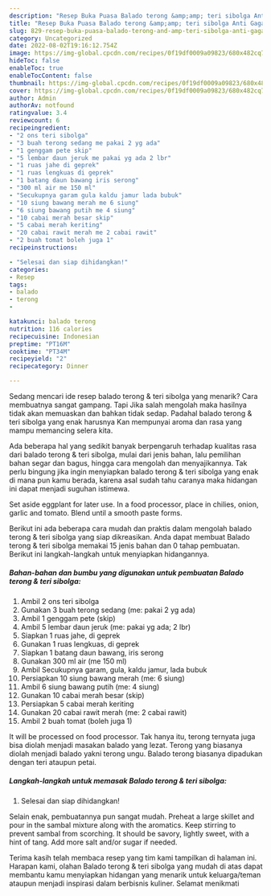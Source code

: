 ```yaml
---
description: "Resep Buka Puasa Balado terong &amp;amp; teri sibolga Anti Gagal"
title: "Resep Buka Puasa Balado terong &amp;amp; teri sibolga Anti Gagal"
slug: 829-resep-buka-puasa-balado-terong-and-amp-teri-sibolga-anti-gagal
category: Uncategorized
date: 2022-08-02T19:16:12.754Z
image: https://img-global.cpcdn.com/recipes/0f19df0009a09823/680x482cq70/balado-terong-teri-sibolga-foto-resep-utama.jpg
hideToc: false
enableToc: true
enableTocContent: false
thumbnail: https://img-global.cpcdn.com/recipes/0f19df0009a09823/680x482cq70/balado-terong-teri-sibolga-foto-resep-utama.jpg
cover: https://img-global.cpcdn.com/recipes/0f19df0009a09823/680x482cq70/balado-terong-teri-sibolga-foto-resep-utama.jpg
author: Admin
authorAv: notfound
ratingvalue: 3.4
reviewcount: 6
recipeingredient:
- "2 ons teri sibolga"
- "3 buah terong sedang me pakai 2 yg ada"
- "1 genggam pete skip"
- "5 lembar daun jeruk me pakai yg ada 2 lbr"
- "1 ruas jahe di geprek"
- "1 ruas lengkuas di geprek"
- "1 batang daun bawang iris serong"
- "300 ml air me 150 ml"
- "Secukupnya garam gula kaldu jamur lada bubuk"
- "10 siung bawang merah me 6 siung"
- "6 siung bawang putih me 4 siung"
- "10 cabai merah besar skip"
- "5 cabai merah keriting"
- "20 cabai rawit merah me 2 cabai rawit"
- "2 buah tomat boleh juga 1"
recipeinstructions:

- "Selesai dan siap dihidangkan!"
categories:
- Resep
tags:
- balado
- terong
- 

katakunci: balado terong  
nutrition: 116 calories
recipecuisine: Indonesian
preptime: "PT16M"
cooktime: "PT34M"
recipeyield: "2"
recipecategory: Dinner

---
```



Sedang mencari ide resep balado terong &amp; teri sibolga yang menarik? Cara membuatnya sangat gampang. Tapi Jika salah mengolah maka hasilnya tidak akan memuaskan dan bahkan tidak sedap. Padahal balado terong &amp; teri sibolga yang enak harusnya Kan mempunyai aroma dan rasa yang mampu memancing selera kita.


Ada beberapa hal yang sedikit banyak berpengaruh terhadap kualitas rasa dari balado terong &amp; teri sibolga, mulai dari jenis bahan, lalu pemilihan bahan segar dan bagus, hingga cara mengolah dan menyajikannya. Tak perlu bingung jika ingin menyiapkan balado terong &amp; teri sibolga yang enak di mana pun kamu berada, karena asal sudah tahu caranya maka hidangan ini dapat menjadi suguhan istimewa.

Set aside eggplant for later use. In a food processor, place in chilies, onion, garlic and tomato. Blend until a smooth paste forms.


Berikut ini ada beberapa cara mudah dan praktis dalam mengolah balado terong &amp; teri sibolga yang siap dikreasikan. Anda dapat membuat Balado terong &amp; teri sibolga memakai 15 jenis bahan dan 0 tahap pembuatan. Berikut ini langkah-langkah untuk menyiapkan hidangannya.

<!--inarticleads1-->

##### Bahan-bahan dan bumbu yang digunakan untuk pembuatan Balado terong &amp; teri sibolga:

1. Ambil 2 ons teri sibolga
1. Gunakan 3 buah terong sedang (me: pakai 2 yg ada)
1. Ambil 1 genggam pete (skip)
1. Ambil 5 lembar daun jeruk (me: pakai yg ada; 2 lbr)
1. Siapkan 1 ruas jahe, di geprek
1. Gunakan 1 ruas lengkuas, di geprek
1. Siapkan 1 batang daun bawang, iris serong
1. Gunakan 300 ml air (me 150 ml)
1. Ambil Secukupnya garam, gula, kaldu jamur, lada bubuk
1. Persiapkan 10 siung bawang merah (me: 6 siung)
1. Ambil 6 siung bawang putih (me: 4 siung)
1. Gunakan 10 cabai merah besar (skip)
1. Persiapkan 5 cabai merah keriting
1. Gunakan 20 cabai rawit merah (me: 2 cabai rawit)
1. Ambil 2 buah tomat (boleh juga 1)


It will be processed on food processor. Tak hanya itu, terong ternyata juga bisa diolah menjadi masakan balado yang lezat. Terong yang biasanya diolah menjadi balado yakni terong ungu. Balado terong biasanya dipadukan dengan teri ataupun petai. 

<!--inarticleads2-->

##### Langkah-langkah untuk memasak Balado terong &amp; teri sibolga:


1. Selesai dan siap dihidangkan!

Selain enak, pembuatannya pun sangat mudah. Preheat a large skillet and pour in the sambal mixture along with the aromatics. Keep stirring to prevent sambal from scorching. It should be savory, lightly sweet, with a hint of tang. Add more salt and/or sugar if needed. 

Terima kasih telah membaca resep yang tim kami tampilkan di halaman ini. Harapan kami, olahan Balado terong &amp; teri sibolga yang mudah di atas dapat membantu kamu menyiapkan hidangan yang menarik untuk keluarga/teman ataupun menjadi inspirasi dalam berbisnis kuliner. Selamat menikmati
